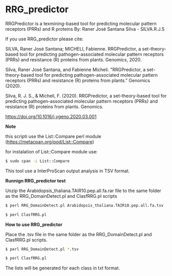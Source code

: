 # RRG_predictor
RRGPredictor is a texmining-based tool for predicting molecular pattern receptors (PRRs) and R proteins
By: Raner José Santana Silva - SILVA.R.J.S

If you use RRG_predictor please cite: 

SILVA, Raner José Santana; MICHELI, Fabienne. RRGPredictor, a set-theory-based tool for predicting pathogen-associated molecular pattern receptors (PRRs) and resistance (R) proteins from plants. Genomics, 2020.

Silva, Raner José Santana, and Fabienne Micheli. "RRGPredictor, a set-theory-based tool for predicting pathogen-associated molecular pattern receptors (PRRs) and resistance (R) proteins from plants." Genomics (2020).

Silva, R. J. S., & Micheli, F. (2020). RRGPredictor, a set-theory-based tool for predicting pathogen-associated molecular pattern receptors (PRRs) and resistance (R) proteins from plants. Genomics.

https://doi.org/10.1016/j.ygeno.2020.03.001


**Note**

this scripti use the List::Compare perl module (https://metacpan.org/pod/List::Compare)

for instalation of List::Compare module use:
```sh
$ sudo cpan -i List::Compare
```
This tool use a InterProScan output analysis in TSV format.

**Runnign RRG_predictor test**

Unzip the Arabidopsis_thaliana.TAIR10.pep.all.fa.rar file to the same folder as the RRG_DomainDetect.pl and ClasfRRG.pl scripts
```sh
$ perl RRG_DomainDetect.pl Arabidopsis_thaliana.TAIR10.pep.all.fa.tsv

$ perl ClasfRRG.pl
```
 **How to use RRG_predictor**
 
Place the .tsv file in the same folder as the RRG_DomainDetect.pl and ClasfRRG.pl scripts.
```sh
$ perl RRG_DomainDetect.pl *.tsv

$ perl ClasfRRG.pl
```
The lists will be generated for each class in txt format.



